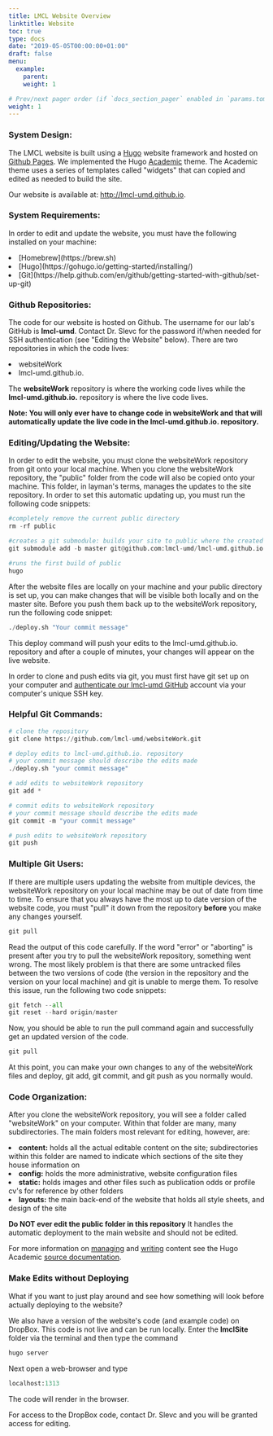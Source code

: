 ```yaml
---
title: LMCL Website Overview
linktitle: Website
toc: true
type: docs
date: "2019-05-05T00:00:00+01:00"
draft: false
menu:
  example:
    parent:
    weight: 1

# Prev/next pager order (if `docs_section_pager` enabled in `params.toml`)
weight: 1
---
```


### System Design:

The LMCL website is built using a [Hugo](https://gohugo.io/about/what-is-hugo/) website framework and hosted on [Github Pages](https://pages.github.com). We implemented the Hugo [Academic](https://sourcethemes.com/academic/docs/) theme. The Academic theme uses a series of templates called "widgets" that can copied and edited as needed to build the site.

Our website is available at: http://lmcl-umd.github.io. 

### System Requirements:

In order to edit and update the website, you must have the following installed on your machine:

<li>[Homebrew](https://brew.sh)</li>

<li>[Hugo](https://gohugo.io/getting-started/installing/)</li>

<li>[Git](https://help.github.com/en/github/getting-started-with-github/set-up-git)</li>

### Github Repositories:

The code for our website is hosted on Github. The username for our lab's GitHub is <b>lmcl-umd</b>. Contact Dr. Slevc for the password if/when needed for SSH authentication (see "Editing the Website" below). There are two repositories in which the code lives:
<li> websiteWork</li>
<li> lmcl-umd.github.io.</li>

The <b>websiteWork</b> repository is where the working code lives while the <b>lmcl-umd.github.io.</b> repository is where the live code lives. 

<b> Note: You will only ever have to change code in websiteWork and that will automatically update the live code in the lmcl-umd.github.io. repository. </b>

### Editing/Updating the Website:

In order to edit the website, you must clone the websiteWork repository from git onto your local machine. When you clone the websiteWork repository, the "public" folder from the code will also be copied onto your machine. This folder, in layman's terms, manages the updates to the site repository. In order to set this automatic updating up, you must run the following code snippets:

```python
#completely remove the current public directory
rm -rf public

#creates a git submodule: builds your site to public where the created public directory will have a different remote origin (i.e. hosted GitHub repository)
git submodule add -b master git@github.com:lmcl-umd/lmcl-umd.github.io.git public

#runs the first build of public
hugo
```

After the website files are locally on your machine and your public directory is set up, you can make changes that will be visible both locally and on the master site. Before you push them back up to the websiteWork repository, run the following code snippet:

```python
./deploy.sh "Your commit message"
```

This deploy command will push your edits to the lmcl-umd.github.io. repository and after a couple of minutes, your changes will appear on the live website. 

In order to clone and push edits via git, you must first have git set up on your computer and [authenticate our lmcl-umd GitHub](https://help.github.com/en/github/authenticating-to-github/adding-a-new-ssh-key-to-your-github-account) account via your computer's unique SSH key. 

### Helpful Git Commands:

```python
# clone the repository
git clone https://github.com/lmcl-umd/websiteWork.git

# deploy edits to lmcl-umd.github.io. repository
# your commit message should describe the edits made 
./deploy.sh "your commit message"

# add edits to websiteWork repository
git add *

# commit edits to websiteWork repository
# your commit message should describe the edits made 
git commit -m "your commit message"

# push edits to websiteWork repository
git push 

```

### Multiple Git Users:

If there are multiple users updating the website from multiple devices, the websiteWork repository on your local machine may be out of date from time to time. To ensure that you always have the most up to date version of the website code, you must "pull" it down from the repository <b>before</b> you make any changes yourself. 

```python
git pull
```

Read the output of this code carefully. If the word "error" or "aborting" is present after you try to pull the websiteWork repository, something went wrong. The most likely problem is that there are some untracked files between the two versions of code (the version in the repository and the version on your local machine) and git is unable to merge them. To resolve this issue, run the following two code snippets:

```python
git fetch --all
git reset --hard origin/master
```
Now, you should be able to run the pull command again and successfully get an updated version of the code.

```python
git pull
```

At this point, you can make your own changes to any of the websiteWork files and deploy, git add, git commit, and git push as you normally would. 


### Code Organization:

After you clone the websiteWork repository, you will see a folder called "websiteWork" on your computer. Within that folder are many, many subdirectories. The main folders most relevant for editing, however, are:

<li><b>content:</b> holds all the actual editable content on the site; subdirectories within this folder are named to indicate which sections of the site they house information on</li>
<li><b>config:</b> holds the more administrative, website configuration files</li>
<li><b>static:</b> holds images and other files such as publication odds or profile cv's for reference by other folders</li>
<li><b>layouts:</b> the main back-end of the website that holds all style sheets, and design of the site</li>

<b> Do NOT ever edit the public folder in this repository</b> It handles the automatic deployment to the main website and should not be edited. 

For more information on [managing](https://sourcethemes.com/academic/docs/managing-content/) and [writing](https://sourcethemes.com/academic/docs/writing-markdown-latex/) content see the Hugo Academic [source documentation](https://sourcethemes.com/academic/docs/).


### Make Edits without Deploying

What if you want to just play around and see how something will look before actually deploying to the website?

We also have a version of the website's code (and example code) on DropBox. This code is not live and can be run locally. Enter the <b>lmclSite</b> folder via the terminal and then type the command
```python
hugo server
```
Next open a web-browser and type
```python
localhost:1313
```
The code will render in the browser. 


For access to the DropBox code, contact Dr. Slevc and you will be granted access for editing. 


